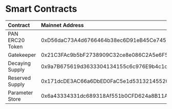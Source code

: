 # Smart Contracts

| Contract | Mainnet Address | Filename |
| :--- | :--- | :--- |
| PAN ERC20 Token | 0xD56daC73A4d6766464b38ec6D91eB45Ce7457c44 | `BasicToken.sol` |
| Gatekeeper | 0x21C3FAc9b5bF2738909C32ce8e086C2A5e6F5711 | `Gatekeeper.sol` |
| Decaying Supply | 0x9a7B675619d3633304134155c6c976E9b4c1cfB3 | `TokenCapacitor.sol` |
| Reserved Supply | 0x171dcDE3AC66a6DbED0FaC5e1d53132145520302 | `TokenCapacitor.sol` |
| Parameter Store | 0x6a43334331dc689318Af551b0CFD624a8B11A70B | `ParameterStore.sol` |



